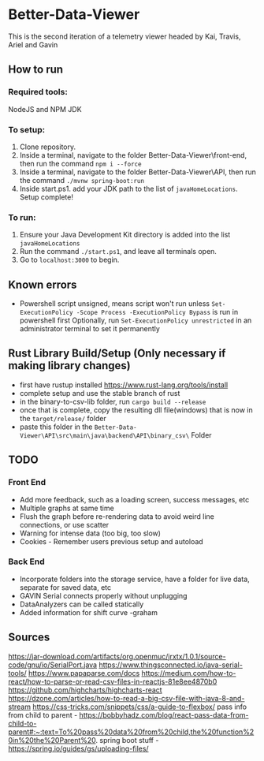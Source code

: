 # Better-Data-Viewer
This is the second iteration of a telemetry viewer headed by Kai, Travis, Ariel and Gavin

## How to run
### Required tools:

NodeJS and NPM
JDK

### To setup:

1. Clone repository.
2. Inside a terminal, navigate to the folder Better-Data-Viewer\front-end, then run the command `npm i --force`
3. Inside a terminal, navigate to the folder Better-Data-Viewer\API, then run the command `./mvnw spring-boot:run`
4. Inside start.ps1. add your JDK path to the list of `javaHomeLocations`.
Setup complete!

### To run:

1. Ensure your Java Development Kit directory is added into the list `javaHomeLocations`
2. Run the command `./start.ps1`, and leave all terminals open.
3. Go to `localhost:3000` to begin.

## Known errors
- Powershell script unsigned, means script won't run unless `Set-ExecutionPolicy -Scope Process -ExecutionPolicy Bypass` is run in powershell first
  Optionally, run `Set-ExecutionPolicy unrestricted` in an administrator terminal to set it permanently


## Rust Library Build/Setup (Only necessary if making library changes)
- first have rustup installed https://www.rust-lang.org/tools/install
- complete setup and use the stable branch of rust
- in the binary-to-csv-lib folder, run `cargo build --release`
- once that is complete, copy the resulting dll file(windows) that is now in the `target/release/` folder
- paste this folder in the `Better-Data-Viewer\API\src\main\java\backend\API\binary_csv\` Folder

## TODO

### Front End
- Add more feedback, such as a loading screen, success messages, etc
- Multiple graphs at same time
- Flush the graph before re-rendering data to avoid weird line connections, or use scatter
- Warning for intense data (too big, too slow)
- Cookies - Remember users previous setup and autoload

### Back End
- Incorporate folders into the storage service, have a folder for live data, separate for saved data, etc
- GAVIN Serial connects properly without unplugging
- DataAnalyzers can be called statically
- Added information for shift curve -graham


## Sources
https://jar-download.com/artifacts/org.openmuc/jrxtx/1.0.1/source-code/gnu/io/SerialPort.java
https://www.thingsconnected.io/java-serial-tools/
https://www.papaparse.com/docs
https://medium.com/how-to-react/how-to-parse-or-read-csv-files-in-reactjs-81e8ee4870b0
https://github.com/highcharts/highcharts-react
https://dzone.com/articles/how-to-read-a-big-csv-file-with-java-8-and-stream
https://css-tricks.com/snippets/css/a-guide-to-flexbox/
pass info from child to parent - https://bobbyhadz.com/blog/react-pass-data-from-child-to-parent#:~:text=To%20pass%20data%20from%20child,the%20function%20in%20the%20Parent%20.
spring boot stuff - https://spring.io/guides/gs/uploading-files/



